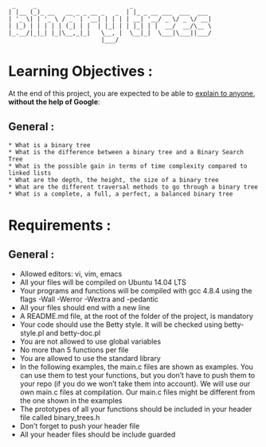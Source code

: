 ```
 _     _                          _                      
| |__ (_)_ __   __ _ _ __ _   _  | |_ _ __ ___  ___  ___ 
| '_ \| | '_ \ / _` | '__| | | | | __| '__/ _ \/ _ \/ __|
| |_) | | | | | (_| | |  | |_| | | |_| | |  __/  __/\__ \
|_.__/|_|_| |_|\__,_|_|   \__, |  \__|_|  \___|\___||___/
                          |___/                          
```
# Learning Objectives :

At the end of this project, you are expected to be able to [explain to anyone](https://fs.blog/2012/04/feynman-technique/), **without the help of Google**:

## General :

    * What is a binary tree
    * What is the difference between a binary tree and a Binary Search Tree
    * What is the possible gain in terms of time complexity compared to linked lists
    * What are the depth, the height, the size of a binary tree
    * What are the different traversal methods to go through a binary tree
    * What is a complete, a full, a perfect, a balanced binary tree

# Requirements :

## General :

*    Allowed editors: vi, vim, emacs
*    All your files will be compiled on Ubuntu 14.04 LTS
*    Your programs and functions will be compiled with gcc 4.8.4 using the flags -Wall -Werror -Wextra and -pedantic
*    All your files should end with a new line
*    A README.md file, at the root of the folder of the project, is mandatory
*    Your code should use the Betty style. It will be checked using betty-style.pl and betty-doc.pl
*    You are not allowed to use global variables
*    No more than 5 functions per file
*    You are allowed to use the standard library
*    In the following examples, the main.c files are shown as examples. You can use them to test your functions, but you don’t have to push them  to your repo (if you do we won’t take them into account). We will use our own main.c files at compilation. Our main.c files might be different from the one shown in the examples
*    The prototypes of all your functions should be included in your header file called binary_trees.h
*    Don’t forget to push your header file
*    All your header files should be include guarded
